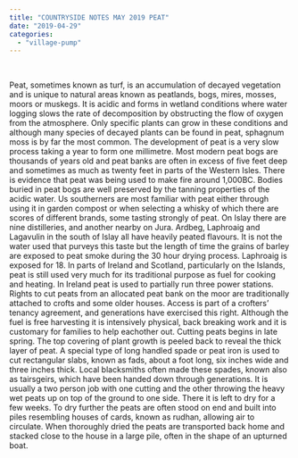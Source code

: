```yaml
---
title: "COUNTRYSIDE NOTES MAY 2019 PEAT"
date: "2019-04-29"
categories: 
  - "village-pump"
---
```


 

Peat, sometimes known as turf, is an accumulation of decayed vegetation and is unique to natural areas known as peatlands, bogs, mires, mosses, moors or muskegs. It is acidic and forms in wetland conditions where water logging slows the rate of decomposition by obstructing the flow of oxygen from the atmosphere. Only specific plants can grow in these conditions and although many species of decayed plants can be found in peat, sphagnum moss is by far the most common. The development of peat is a very slow process taking a year to form one millimetre. Most modern peat bogs are thousands of years old and peat banks are often in excess of five feet deep and sometimes as much as twenty feet in parts of the Western Isles. There is evidence that peat was being used to make fire around 1,000BC. Bodies buried in peat bogs are well preserved by the tanning properties of the acidic water. Us southerners are most familiar with peat either through using it in garden compost or when selecting a whisky of which there are scores of different brands, some tasting strongly of peat. On Islay there are nine distilleries, and another nearby on Jura. Ardbeg, Laphroaig and Lagavulin in the south of Islay all have heavily peated flavours. It is not the water used that purveys this taste but the length of time the grains of barley are exposed to peat smoke during the 30 hour drying process. Laphroaig is exposed for 18. In parts of Ireland and Scotland, particularly on the Islands, peat is still used very much for its traditional purpose as fuel for cooking and heating. In Ireland peat is used to partially run three power stations. Rights to cut peats from an allocated peat bank on the moor are traditionally attached to crofts and some older houses. Access is part of a crofters’ tenancy agreement, and generations have exercised this right. Although the fuel is free harvesting it is intensively physical, back breaking work and it is customary for families to help eachother out. Cutting peats begins in late spring. The top covering of plant growth is peeled back to reveal the thick layer of peat. A special type of long handled spade or peat iron is used to cut rectangular slabs, known as fads, about a foot long, six inches wide and three inches thick. Local blacksmiths often made these spades, known also as tairsgeirs, which have been handed down through generations. It is usually a two person job with one cutting and the other throwing the heavy wet peats up on top of the ground to one side. There it is left to dry for a few weeks. To dry further the peats are often stood on end and built into piles resembling houses of cards, known as rudhan, allowing air to circulate. When thoroughly dried the peats are transported back home and stacked close to the house in a large pile, often in the shape of an upturned boat.
